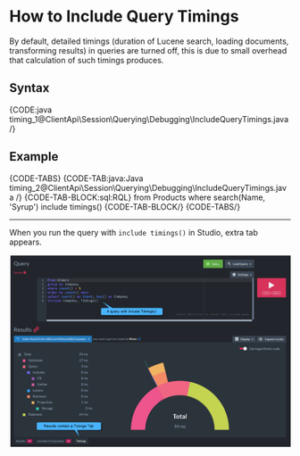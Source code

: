 # How to Include Query Timings

By default, detailed timings (duration of Lucene search, loading documents, transforming results) in queries are turned off, this is due to small overhead that calculation of such timings produces.

## Syntax

{CODE:java timing_1@ClientApi\Session\Querying\Debugging\IncludeQueryTimings.java /}

## Example

{CODE-TABS}
{CODE-TAB:java:Java timing_2@ClientApi\Session\Querying\Debugging\IncludeQueryTimings.java /}
{CODE-TAB-BLOCK:sql:RQL}
from Products 
where search(Name, 'Syrup')
include timings()
{CODE-TAB-BLOCK/}
{CODE-TABS/}

<hr />

When you run the query with `include timings()` in Studio, extra tab appears. 

![Figure 1. Include timings graphical results](images/include-timings.png "Include timings results")
